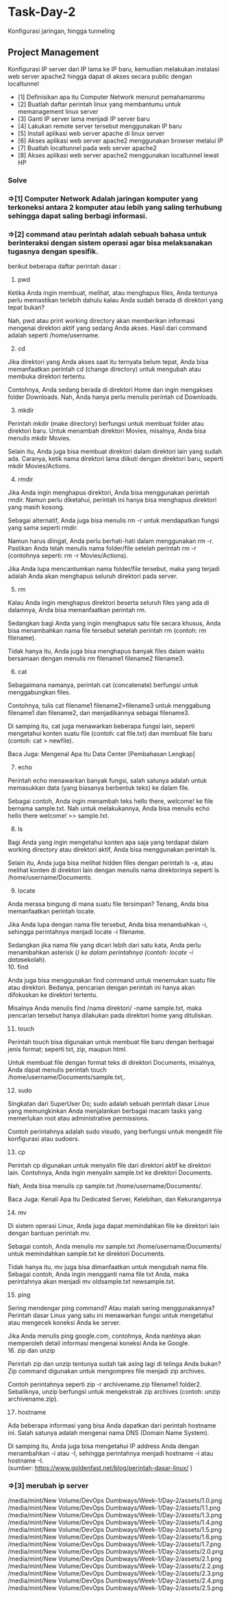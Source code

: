 # Task-Day-2
Konfigurasi jaringan, hingga tunneling

## Project Management

Konfigurasi IP server dari IP lama ke IP baru, kemudian melakukan instalasi web server apache2 hingga dapat di akses secara public dengan localtunnel

- [1] Definisikan apa itu Computer Network menurut pemahamanmu
- [2] Buatlah daftar perintah linux yang membantumu untuk memanagement linux server
- [3] Ganti IP server lama menjadi IP server baru
- [4] Lakukan remote server tersebut menggunakan IP baru
- [5] Install aplikasi web server apache di linux server
- [6] Akses aplikasi web server apache2 menggunakan browser melalui IP
- [7] Buatlah localtunnel pada web server apache2
- [8] Akses aplikasi web server apache2 menggunakan localtunnel lewat HP


### Solve ###


### =>[1] Computer Network Adalah jaringan komputer yang terkoneksi antara 2 komputer atau lebih yang saling terhubung sehingga dapat saling berbagi informasi.

### =>[2] command atau perintah adalah sebuah bahasa untuk berinteraksi dengan sistem operasi agar bisa melaksanakan tugasnya dengan spesifik.
berikut beberapa daftar perintah dasar :

1. pwd 

Ketika Anda ingin membuat, melihat, atau menghapus files, Anda tentunya perlu memastikan terlebih dahulu kalau Anda sudah berada di direktori yang tepat bukan?

Nah, pwd atau print working directory akan memberikan informasi mengenai direktori aktif yang sedang Anda akses. Hasil dari command adalah seperti /home/username.  

2. cd

Jika direktori yang Anda akses saat itu ternyata belum tepat, Anda bisa memanfaatkan perintah cd (change directory) untuk mengubah atau membuka direktori tertentu.

Contohnya, Anda sedang berada di direktori Home dan ingin mengakses folder Downloads. Nah, Anda hanya perlu menulis perintah cd Downloads. 

3. mkdir

Perintah mkdir (make directory) berfungsi untuk membuat folder atau direktori baru. Untuk menambah direktori Movies, misalnya, Anda bisa menulis mkdir Movies.

Selain itu, Anda juga bisa membuat direktori dalam direktori lain yang sudah ada. Caranya, ketik nama direktori lama diikuti dengan direktori baru, seperti mkdir Movies/Actions.    

4. rmdir

Jika Anda ingin menghapus direktori, Anda bisa menggunakan perintah rmdir. Namun perlu diketahui, perintah ini hanya bisa menghapus direktori yang masih kosong.

Sebagai alternatif, Anda juga bisa menulis rm -r untuk mendapatkan fungsi yang sama seperti rmdir.  

Namun harus diingat, Anda perlu berhati-hati dalam menggunakan rm -r. Pastikan Anda telah menulis nama folder/file setelah perintah rm -r (contohnya seperti: rm -r Movies/Actions).

Jika Anda lupa mencantumkan nama folder/file tersebut, maka yang terjadi adalah Anda akan menghapus seluruh direktori pada server.

5. rm 

Kalau Anda ingin menghapus direktori beserta seluruh files yang ada di dalamnya, Anda bisa memanfaatkan perintah rm.

Sedangkan bagi Anda yang ingin menghapus satu file secara khusus, Anda bisa menambahkan nama file tersebut setelah perintah rm (contoh: rm filename).

Tidak hanya itu, Anda juga bisa menghapus banyak files dalam waktu bersamaan dengan menulis rm filename1 filename2 filename3.

6. cat

Sebagaimana namanya, perintah cat (concatenate) berfungsi untuk menggabungkan files.

Contohnya, tulis cat filename1 filename2>filename3 untuk menggabung filename1 dan filename2, dan menjadikannya sebagai filename3.

Di samping itu, cat juga menawarkan beberapa fungsi lain, seperti mengetahui konten suatu file (contoh: cat file.txt) dan membuat file baru (contoh: cat > newfile).  

Baca Juga: Mengenal Apa Itu Data Center [Pembahasan Lengkap] 

7. echo

Perintah echo menawarkan banyak fungsi, salah satunya adalah untuk memasukkan data (yang biasanya berbentuk teks) ke dalam file.

Sebagai contoh, Anda ingin menambah teks hello there, welcome! ke file bernama sample.txt. Nah untuk melakukannya, Anda bisa menulis echo hello there welcome! >> sample.txt. 

8. ls

Bagi Anda yang ingin mengetahui konten apa saja yang terdapat dalam working directory atau direktori aktif, Anda bisa menggunakan perintah ls.

Selain itu, Anda juga bisa melihat hidden files dengan perintah ls -a, atau melihat konten di direktori lain dengan menulis nama direktorinya seperti ls /home/username/Documents.

9. locate

Anda merasa bingung di mana suatu file tersimpan? Tenang, Anda bisa memanfaatkan perintah locate.

Jika Anda lupa dengan nama file tersebut, Anda bisa menambahkan -i, sehingga perintahnya menjadi locate -i filename.

Sedangkan jika nama file yang dicari lebih dari satu kata, Anda perlu menambahkan asterisk (*) ke dalam perintahnya (contoh: locate -i data*sekolah).   
10. find

Anda juga bisa menggunakan find command untuk menemukan suatu file atau direktori. Bedanya, pencarian dengan perintah ini hanya akan difokuskan ke direktori tertentu.

Misalnya Anda menulis find /nama direktori/ -name sample.txt, maka pencarian tersebut hanya dilakukan pada direktori home yang dituliskan.

11. touch

Perintah touch bisa digunakan untuk membuat file baru dengan berbagai jenis format; seperti txt, zip, maupun html.

Untuk membuat file dengan format teks di direktori Documents, misalnya, Anda dapat menulis perintah touch /home/username/Documents/sample.txt,.

12. sudo

Singkatan dari SuperUser Do; sudo adalah sebuah perintah dasar Linux yang memungkinkan Anda menjalankan berbagai macam tasks yang memerlukan root atau administrative permissions.

Contoh perintahnya adalah sudo visudo, yang berfungsi untuk mengedit file konfigurasi atau sudoers.

13. cp

Perintah cp digunakan untuk menyalin file dari direktori aktif ke direktori lain. Contohnya, Anda ingin menyalin sample.txt ke direktori Documents.

Nah, Anda bisa menulis cp sample.txt /home/username/Documents/. 

Baca Juga: Kenali Apa Itu Dedicated Server, Kelebihan, dan Kekurangannya

14. mv

Di sistem operasi Linux, Anda juga dapat memindahkan file ke direktori lain dengan bantuan perintah mv.

Sebagai contoh, Anda menulis mv sample.txt /home/username/Documents/ untuk memindahkan sample.txt ke direktori Documents.

Tidak hanya itu, mv juga bisa dimanfaatkan untuk mengubah nama file. Sebagai contoh, Anda ingin mengganti nama file txt Anda, maka perintahnya akan menjadi mv oldsample.txt newsample.txt.  

15. ping

Sering mendengar ping command? Atau malah sering menggunakannya? Perintah dasar Linux yang satu ini menawarkan fungsi untuk mengetahui atau mengecek koneksi Anda ke server.

Jika Anda menulis ping google.com, contohnya, Anda nantinya akan memperoleh detail informasi mengenai koneksi Anda ke Google.  
16. zip dan unzip

Perintah zip dan unzip tentunya sudah tak asing lagi di telinga Anda bukan? Zip command digunakan untuk mengompres file menjadi zip archives.

Contoh perintahnya seperti zip -r archivename.zip filename1 folder2. Sebaliknya, unzip berfungsi untuk mengekstrak zip archives (contoh: unzip archivename.zip). 

17. hostname

Ada beberapa informasi yang bisa Anda dapatkan dari perintah hostname ini. Salah satunya adalah mengenai nama DNS (Domain Name System).

Di samping itu, Anda juga bisa mengetahui IP address Anda dengan menambahkan -i atau -I, sehingga perintahnya menjadi hostname -i atau hostname -I.   
(sumber: https://www.goldenfast.net/blog/perintah-dasar-linux/ )

### =>[3] merubah ip server 

/media/mint/New Volume/DevOps Dumbways/Week-1/Day-2/assets/1.0.png
/media/mint/New Volume/DevOps Dumbways/Week-1/Day-2/assets/1.1.png
/media/mint/New Volume/DevOps Dumbways/Week-1/Day-2/assets/1.3.png
/media/mint/New Volume/DevOps Dumbways/Week-1/Day-2/assets/1.4.png
/media/mint/New Volume/DevOps Dumbways/Week-1/Day-2/assets/1.5.png
/media/mint/New Volume/DevOps Dumbways/Week-1/Day-2/assets/1.6.png
/media/mint/New Volume/DevOps Dumbways/Week-1/Day-2/assets/1.7.png
/media/mint/New Volume/DevOps Dumbways/Week-1/Day-2/assets/2.0.png
/media/mint/New Volume/DevOps Dumbways/Week-1/Day-2/assets/2.1.png
/media/mint/New Volume/DevOps Dumbways/Week-1/Day-2/assets/2.2.png
/media/mint/New Volume/DevOps Dumbways/Week-1/Day-2/assets/2.3.png
/media/mint/New Volume/DevOps Dumbways/Week-1/Day-2/assets/2.4.png
/media/mint/New Volume/DevOps Dumbways/Week-1/Day-2/assets/2.5.png